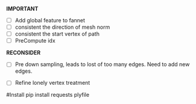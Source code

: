 
**IMPORTANT**
- [ ] Add global feature to fannet
- [ ] consistent the direction of mesh norm
- [ ] consistent the start vertex of path
- [ ] PreCompute idx

**RECONSIDER**
- [ ] Pre down sampling, leads to lost of too many edges. Need to add new edges.
- [ ] Refine lonely vertex treatment


#Install
pip install requests  plyfile
